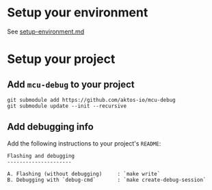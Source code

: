 # Setup your environment

See [setup-environment.md](./setup-environment.md)

# Setup your project 

## Add `mcu-debug` to your project 

```
git submodule add https://github.com/aktos-io/mcu-debug
git submodule update --init --recursive 
```

## Add debugging info

Add the following instructions to your project's `README`:

```
Flashing and debugging
---------------------

A. Flashing (without debugging)     : `make write`
B. Debugging with `debug-cmd`       : `make create-debug-session`
```

